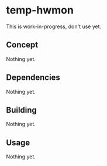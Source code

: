 # temp-hwmon

This is work-in-progress, don't use yet.

## Concept 

Nothing yet.

## Dependencies

Nothing yet.

## Building

Nothing yet.

## Usage

Nothing yet.
